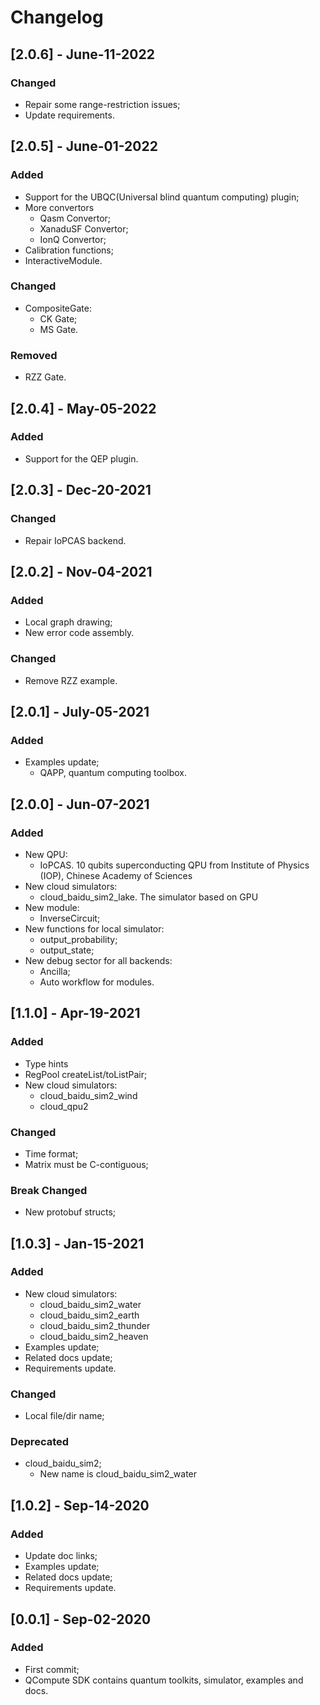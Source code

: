 # Changelog

## [2.0.6] - June-11-2022
### Changed
- Repair some range-restriction issues;
- Update requirements.

## [2.0.5] - June-01-2022
### Added
- Support for the UBQC(Universal blind quantum computing) plugin;
- More convertors
  + Qasm Convertor;
  + XanaduSF Convertor;
  + IonQ Convertor;
- Calibration functions;
- InteractiveModule.
### Changed
- CompositeGate:
  + CK Gate;
  + MS Gate.
### Removed
- RZZ Gate.

## [2.0.4] - May-05-2022
### Added
- Support for the QEP plugin.

## [2.0.3] - Dec-20-2021
### Changed
- Repair IoPCAS backend.

## [2.0.2] - Nov-04-2021
### Added
- Local graph drawing;
- New error code assembly.
### Changed
- Remove RZZ example.

## [2.0.1] - July-05-2021
### Added
- Examples update;
  + QAPP, quantum computing toolbox.

## [2.0.0] - Jun-07-2021
### Added
- New QPU:
  + IoPCAS. 10 qubits superconducting QPU from Institute of Physics (IOP), Chinese Academy of Sciences
- New cloud simulators:
  + cloud_baidu_sim2_lake. The simulator based on GPU
- New module:
  + InverseCircuit;
- New functions for local simulator:
  + output_probability;
  + output_state;
- New debug sector for all backends:
  + Ancilla;
  + Auto workflow for modules.

## [1.1.0] - Apr-19-2021
### Added
- Type hints
- RegPool createList/toListPair;
- New cloud simulators:
  + cloud_baidu_sim2_wind
  + cloud_qpu2
### Changed
- Time format;
- Matrix must be C-contiguous;
### Break Changed
- New protobuf structs;

## [1.0.3] - Jan-15-2021
### Added
- New cloud simulators:
  + cloud_baidu_sim2_water
  + cloud_baidu_sim2_earth
  + cloud_baidu_sim2_thunder
  + cloud_baidu_sim2_heaven
- Examples update;
- Related docs update;
- Requirements update.
### Changed
- Local file/dir name;
### Deprecated
- cloud_baidu_sim2;
  + New name is cloud_baidu_sim2_water

## [1.0.2] - Sep-14-2020
### Added
- Update doc links;
- Examples update;
- Related docs update;
- Requirements update.

## [0.0.1] - Sep-02-2020
### Added
- First commit;
- QCompute SDK contains quantum toolkits, simulator, examples and docs.